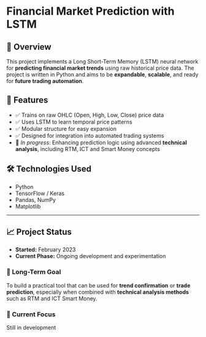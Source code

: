 # Financial Market Prediction with LSTM

## 📌 Overview
This project implements a Long Short-Term Memory (LSTM) neural network for **predicting financial market trends** using raw historical price data. The project is written in Python and aims to be **expandable**, **scalable**, and ready for **future trading automation**.

## 🚀 Features
- ✅ Trains on raw OHLC (Open, High, Low, Close) price data  
- ✅ Uses LSTM to learn temporal price patterns  
- ✅ Modular structure for easy expansion  
- ✅ Designed for integration into automated trading systems  
- 🔄 *In progress*: Enhancing prediction logic using advanced **technical analysis**, including RTM, ICT and Smart Money concepts

## 🛠️ Technologies Used
- Python  
- TensorFlow / Keras  
- Pandas, NumPy  
- Matplotlib



-----------------
## 📈 Project Status

- **Started:** February 2023  
- **Current Phase:** Ongoing development and experimentation  

### 🎯 Long-Term Goal
To build a practical tool that can be used for **trend confirmation** or **trade prediction**, especially when combined with **technical analysis methods** such as RTM and ICT Smart Money.

### 🔄 Current Focus
Still in development 
